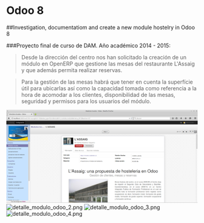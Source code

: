 # Odoo 8
##Investigation, documentatiom and create a new module hostelry in Odoo 8

###Proyecto final de curso de DAM. Año académico 2014 - 2015:

>Desde la dirección del centro nos han solicitado la creación de un módulo en OpenERP que gestione las mesas del restaurante L'Assaig y que además permita realizar reservas.

>Para la gestión de las mesas habrá que tener en cuenta la superfície útil para ubicarlas así como la capacidad tomada como referencia a la hora de acomodar a los clientes, disponibilidad de las mesas, seguridad y permisos para los usuarios del módulo.

![detalle_modulo_assaig.png](images/detalle_modulo_assaig.png "Detalle del móudlo")
![detalle_modulo_odoo_2.png](images/detalle_modulo_osoo_2.png)
![detalle_modulo_odoo_3.png](images/detalle_modulo_osoo_3.png)
![detalle_modulo_odoo_4.png](images/detalle_modulo_osoo_4.png)
